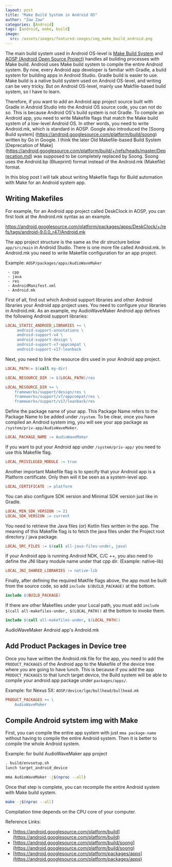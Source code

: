```yaml
---
layout: post
title: "Make Build System in Android OS"
author: "Zaw Zaw"
categories: [Android]
tags: [android, make, build]
image:
  src: /assets/images/featured-images/img_make_build_android.png
---
```


The main build system used in Android OS-level is [Make Build System](https://android.googlesource.com/platform/build) and [AOSP (Android Open Source Project)](https://android.googlesource.com) handles all building processes with Make build. Android uses Make build system to compile the entire Android system. By now, every Android app developer is familiar with Gradle, a build system for building apps in Android Studio. Gradle build is easier to use. Make build is a native build system used on Android OS-level, and writing can be very tricky. But on Android OS-level, mainly use Makfile-based build system, so I have to learn.

Therefore, if you want to add an Android app project source built with Gradle in Android Studio into the Android OS source code, you can not do so. This is because Android OS's build system is not Gradle. To compile an Android app, you need to write Makefile flags that match the Make build system of a low-level Android OS. In other words, you need to write Android.mk, which is standard in AOSP. Google also introduced the [Soong Build system] (https://android.googlesource.com/platform/build/soong) written by Go in Google. I think the later Old Makefile-based Build System [Deprecation of Make] (https://android.googlesource.com/platform/build/+/refs/heads/master/Deprecation.md) was supposed to be completely replaced by Soong. Soong uses the Android.bp (Blueprint) format instead of the Android.mk (Makefile) format.

In this blog post I will talk about writing Makefile flags for Build automation with Make for an Android system app.

## Writing Makefiles

For example, for an Android app project called DeskClock in AOSP, you can first look at the Android.mk syntax as an example.

https://android.googlesource.com/platform/packages/apps/DeskClock/+/refs/tags/android-9.0.0_r47/Android.mk

The app project structure is the same as the dir structure below `app/src/main` in Android Studio. There is one more file called Android.mk. In Android.mk you need to write Makefile configuration for an app project.

Example: `AOSP/packages/apps/AudioWaveMaker`

```
 - cpp
 - java
 - res
 - AndroidManifest.xml
 - Android.mk
```

First of all, find out which Android support libraries and other Android libraries your Android app project uses. You need to configure your libraries in Android.mk. As an example, my AudioWaveMaker Android app defines the following Android support libraries:

```mk
LOCAL_STATIC_ANDROID_LIBRARIES += \
     android-support-annotations \
     android-support-v4 \
     android-support-design \
     android-support-v7-appcompat \
     android-support-v17-leanback
```

Next, you need to link the resource dirs used in your Android app project.

```mk
LOCAL_PATH:= $(call my-dir)

LOCAL_RESOURCE_DIR := $(LOCAL_PATH)/res
```

```mk
LOCAL_RESOURCE_DIR += \
    frameworks/support/design/res \
    frameworks/support/v7/appcompat/res \
    frameworks/support/v17/leanback/res
```

Define the package name of your app. This Package Name refers to the Package Name to be added under `/system`. To be clear, once you have compiled an Android system img, you will see your app package as `/system/priv-app/AudioWaveMaker`.

```mk
LOCAL_PACKAGE_NAME := AudioWaveMaker
```

If you want to put your Android app under `/system/priv-app/` you need to use this Makefile flag.

```mk
LOCAL_PRIVILEGED_MODULE := true
```

Another important Makefile flag is to specify that your Android app is a Platform certificate. Only then will it be seen as a system-level app.

```mk
LOCAL_CERTIFICATE := platform
```

You can also configure SDK version and Minimal SDK version just like in Gradle.

```mk
LOCAL_MIN_SDK_VERSION := 21
LOCAL_SDK_VERSION := current
```

You need to retrieve the Java files (or) Kotlin files written in the app. The meaning of this Makefile flag is to fetch the java files under the Project root directory / java package.

```mk
LOCAL_SRC_FILES := $(call all-java-files-under, java)
```

If your Android app is running Android NDK, C/C ++, you also need to define the JNI libary module name under that cpp dir. (Example: native-lib)

```mk
LOCAL_JNI_SHARED_LIBRARIES := native-lib
```

Finally, after defining the required Makfile flags above, the app must be built from the source code, so add `include $(BUILD_PACKAGE)` at the bottom.

```mk
include $(BUILD_PACKAGE)
```

If there are other Makefiles under your Local path, you must add `include $(call all-makefiles-under, $(LOCAL_PATH))` at the bottom to invoke them.

```mk
include $(call all-makefiles-under, $(LOCAL_PATH))
```

AudioWaveMaker Android app's Android.mk

<script src="https://gist.github.com/zawzaww/5593df85c5d93392e2cb0345d7e3b329.js"></script>

## Add Product Packages in Device tree

Once you have written the Android.mk file for the app, you need to add the `PRODUCT_PACKAGES` of the Android app to the Makefile of the device tree where you are going to have lunch. This is because if you add the app `PRODUCT_PACKAGES` to that lunch target device, the Build system will be able to compile your android app package under `packages/apps/`.

Example: for Nexus 5X: `AOSP/device/lge/bullhead/bullhead.mk`

```mk
PRODUCT_PACKAGES += \
    AudioWaveMaker
```

## Compile Android sytstem img with Make

First, you can compile the entire app system with just `mma package-name` without having to compile the entire Android system. Then it is better to compile the whole Android system.

Example: for build AudioWaveMaker app project

```sh
. build/envsetup.sh
lunch target_android_device
```

```sh
mma AudioWaveMaker -j$(nproc --all)
```

Once that step is complete, you can recompile the entire Android system with Make build system.

```sh
make -j$(nproc --all)
```

Compilation time depends on the CPU core of your computer.

Reference Links:
- [https://android.googlesource.com/platform/build](https://android.googlesource.com/platform/build)
- [https://android.googlesource.com/platform/build/soong](https://android.googlesource.com/platform/build/soong)
- [https://android.googlesource.com/platform/packages/apps](https://android.googlesource.com/platform/packages/apps)
